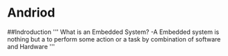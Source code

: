 # Andriod
##Indroduction
'''
What is an Embedded System?
-A Embedded system is nothing but a to perform some action or a task by combination of software and Hardware
'''
